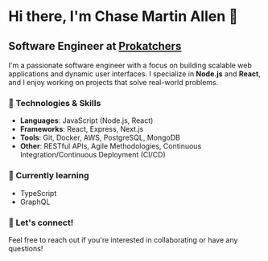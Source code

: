 # Hi there, I'm Chase Martin Allen 👋

## Software Engineer at [Prokatchers](https://www.prokatchers.com)

I'm a passionate software engineer with a focus on building scalable web applications and dynamic user interfaces. I specialize in **Node.js** and **React**, and I enjoy working on projects that solve real-world problems.

### 🚀 Technologies & Skills
- **Languages**: JavaScript (Node.js, React)
- **Frameworks**: React, Express, Next.js
- **Tools**: Git, Docker, AWS, PostgreSQL, MongoDB
- **Other**: RESTful APIs, Agile Methodologies, Continuous Integration/Continuous Deployment (CI/CD)

### 🌱 Currently learning
- TypeScript
- GraphQL

### 💬 Let's connect!
Feel free to reach out if you're interested in collaborating or have any questions!
